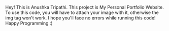 Hey! This is Anushka Tripathi.
This project is My Personal Portfolio Website.
To use this code, you will have to attach your image with it, otherwise the img tag won't work.
I hope you'll face no errors while running this code!
Happy Programming :)
